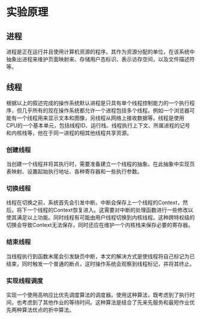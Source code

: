 # 实验原理

## 进程

进程是正在运行并且使用计算机资源的程序。其作为资源分配的单位，在该系统中抽象出进程来维护页面映射来、存储用户态标识、表示访存空间，以及文件描述符等。

## 线程

根据以上的叙述完成的操作系统默认进程是只具有单个线程控制能力的一个执行程序，但几乎所有的现在操作系统都允许一个进程包括多个线程。例如一个浏览器可能有一个线程用来显示文本和图像，另线程从网络上接收数据等。线程是使用CPU的一个基本单元，包括线程ID、运行栈、线程执行上下文、所属进程的记号和内核栈等，他在于同一进程的相其他线程共享资源。

### 创建线程

当创建一个线程并将其执行时，需要准备建立一个线程的抽象。在此抽象中实现页表映射、设置起始执行地址、各种寄存器和一些执行参数。

### 切换线程

线程在切换之前，系统首先会引发中断。中断会保存上一个线程的Context，然后。将下一个线程的Context恢复进入。这需要对中断的处理函数进行一些修改以使其满足以上功能。同时线程有可能由用户线程切换到内核线程。这种跨特权级的切换会导致Context无法保存，同时还应在维护一个内核栈来保存必要的寄存器。

### 结束线程

当线程执行到函数末尾会引发缺页中断，本文的解决方式是使线程将自己标记为已结束，同时触发一个普通的断点，这时操作系统会观察到线程标记，并将其终止。

### 实现线程调度

实现一个使用高响应比优先调度算法的调度器。使用这种算法，既考虑到了执行时间，也考虑到了其他作业的等待时间。这种算法是结合了先来先服务和最短作业优先两种算法优点的折中算法。
